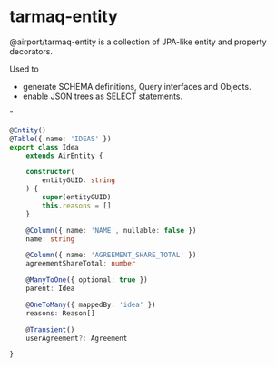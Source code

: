 # tarmaq-entity

@airport/tarmaq-entity is a collection of JPA-like entity and property decorators.

Used to

*   generate SCHEMA definitions, Query interfaces and Objects.
*   enable JSON trees as SELECT statements.

"
```typescript
@Entity()
@Table({ name: 'IDEAS' })
export class Idea
	extends AirEntity {

	constructor(
		entityGUID: string
	) {
		super(entityGUID)
		this.reasons = []
	}

	@Column({ name: 'NAME', nullable: false })
	name: string

	@Column({ name: 'AGREEMENT_SHARE_TOTAL' })
	agreementShareTotal: number

	@ManyToOne({ optional: true })
	parent: Idea

	@OneToMany({ mappedBy: 'idea' })
	reasons: Reason[]

	@Transient()
	userAgreement?: Agreement

}
```
